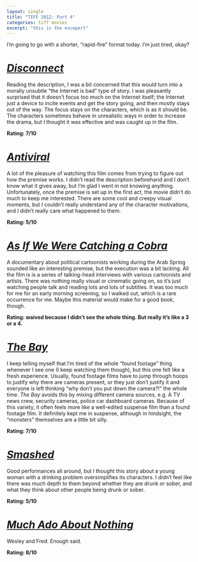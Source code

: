 ```yaml
---
layout: single
title: "TIFF 2012: Part 4"
categories: tiff movies
excerpt: "this is the excepert"
---
```


I’m going to go with a shorter, “rapid-fire” format today. I’m just tired, okay?

# [_Disconnect_](http://www.imdb.com/title/tt1433811/)

Reading the description, I was a bit concerned that this would turn into a morally unsubtle “the Internet is bad” type of story. I was pleasantly surprised that it doesn’t focus too much on the Internet itself; the Internet just a device to incite events and get the story going, and then mostly stays out of the way. The focus stays on the characters, which is as it should be. The characters sometimes behave in unrealistic ways in order to increase the drama, but I thought it was effective and was caught up in the film.

**Rating: 7/10**

# [_Antiviral_](http://www.imdb.com/title/tt2099556/)

A lot of the pleasure of watching this film comes from trying to figure out how the premise works. I didn’t read the description beforehand and I don’t know what it gives away, but I’m glad I went in not knowing anything. Unfortunately, once the premise is set up in the first act, the movie didn’t do much to keep me interested. There are some cool and creepy visual moments, but I couldn’t really understand any of the character motivations, and I didn’t really care what happened to them.

**Rating: 5/10**

# [_As If We Were Catching a Cobra_](http://www.imdb.com/title/tt2379718/)

A documentary about political cartoonists working during the Arab Spring sounded like an interesting premise, but the execution was a bit lacking. All the film is is a series of talking-head interviews with various cartoonists and artists. There was nothing really visual or cinematic going on, so it’s just watching people talk and reading lots and lots of subtitles. It was too much for me for an early morning screening, so I walked out, which is a rare occurrence for me. Maybe this material would make for a good book, though.

**Rating: waived because I didn’t see the whole thing. But really it’s like a 3 or a 4.**

# [_The Bay_](http://www.imdb.com/title/tt1713476/)

I keep telling myself that I’m tired of the whole “found footage” thing whenever I see one (I keep watching them though), but this one felt like a fresh experience. Usually, found footage films have to jump through hoops to justify why there are cameras present, or they just don’t justify it and everyone is left thinking “why don’t you put down the camera?!” the whole time. _The Bay_ avoids this by mixing different camera sources, e.g. A TV news crew, security cameras, police car dashboard cameras. Because of this variety, it often feels more like a well-edited suspense film than a found footage film. It definitely kept me in suspense, although in hindsight, the “monsters” themselves are a little bit silly.

**Rating: 7/10**

# [_Smashed_](http://www.imdb.com/title/tt2063781/)

Good performances all around, but I thought this story about a young woman with a drinking problem oversimplifies its characters. I didn’t feel like there was much depth to them beyond whether they are drunk or sober, and what they think about other people being drunk or sober.

**Rating: 5/10**

# [_Much Ado About Nothing_](http://www.imdb.com/title/tt2094064/)

Wesley and Fred. Enough said.

**Rating: 8/10**
